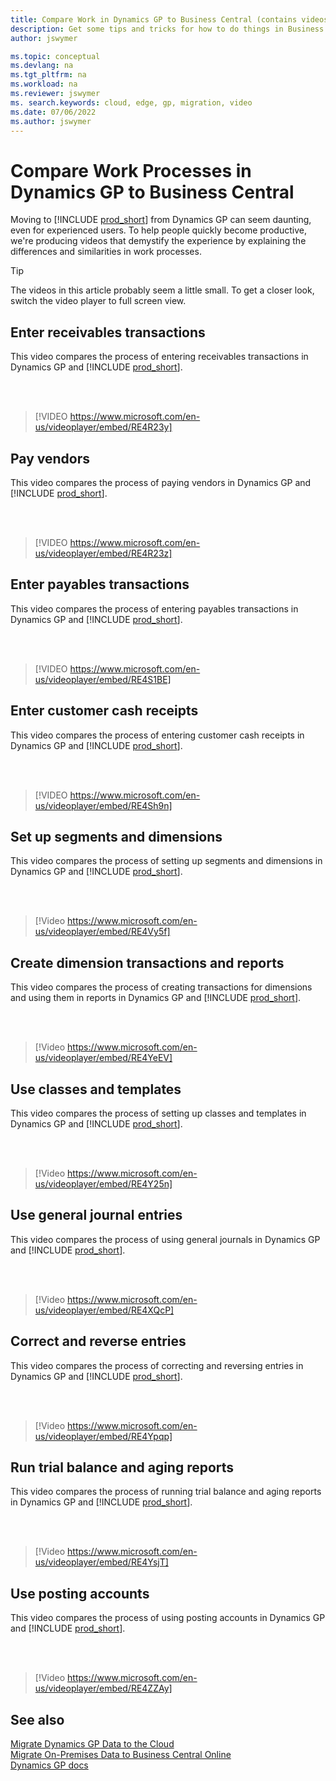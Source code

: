 ```yaml
---
title: Compare Work in Dynamics GP to Business Central (contains videos)
description: Get some tips and tricks for how to do things in Business Central online that you currently do in Dynamics GP.
author: jswymer

ms.topic: conceptual
ms.devlang: na
ms.tgt_pltfrm: na
ms.workload: na
ms.reviewer: jswymer
ms. search.keywords: cloud, edge, gp, migration, video
ms.date: 07/06/2022
ms.author: jswymer
---
```


# Compare Work Processes in Dynamics GP to Business Central

Moving to [!INCLUDE [prod_short](../includes/prod_short.md)] from Dynamics GP can seem daunting, even for experienced users. To help people quickly become productive, we're producing videos that demystify the experience by explaining the differences and similarities in work processes.

> [!Tip]  
> The videos in this article probably seem a little small. To get a closer look, switch the video player to full screen view.

## Enter receivables transactions

This video compares the process of entering receivables transactions in Dynamics GP and [!INCLUDE [prod_short](../includes/prod_short.md)].

<br><br>  

> [!VIDEO https://www.microsoft.com/en-us/videoplayer/embed/RE4R23y]

## Pay vendors

This video compares the process of paying vendors in Dynamics GP and [!INCLUDE [prod_short](../includes/prod_short.md)].

<br><br>  

> [!VIDEO https://www.microsoft.com/en-us/videoplayer/embed/RE4R23z]

## Enter payables transactions

This video compares the process of entering payables transactions in Dynamics GP and [!INCLUDE [prod_short](../includes/prod_short.md)].

<br><br>  

> [!VIDEO https://www.microsoft.com/en-us/videoplayer/embed/RE4S1BE]

## Enter customer cash receipts

This video compares the process of entering customer cash receipts in Dynamics GP and [!INCLUDE [prod_short](../includes/prod_short.md)].

<br><br>  

> [!VIDEO https://www.microsoft.com/en-us/videoplayer/embed/RE4Sh9n]

## Set up segments and dimensions

This video compares the process of setting up segments and dimensions in Dynamics GP and [!INCLUDE [prod_short](../includes/prod_short.md)].

<br><br>

> [!Video https://www.microsoft.com/en-us/videoplayer/embed/RE4Vy5f]


## Create dimension transactions and reports

This video compares the process of creating transactions for dimensions and using them in reports in Dynamics GP and [!INCLUDE [prod_short](../includes/prod_short.md)].

<br><br>

> [!Video https://www.microsoft.com/en-us/videoplayer/embed/RE4YeEV]


## Use classes and templates

This video compares the process of setting up classes and templates in Dynamics GP and [!INCLUDE [prod_short](../includes/prod_short.md)].

<br><br>

> [!Video https://www.microsoft.com/en-us/videoplayer/embed/RE4Y25n]

## Use general journal entries

This video compares the process of using general journals in Dynamics GP and [!INCLUDE [prod_short](../includes/prod_short.md)].

<br><br>

> [!Video https://www.microsoft.com/en-us/videoplayer/embed/RE4XQcP]

## Correct and reverse entries

This video compares the process of correcting and reversing entries in Dynamics GP and [!INCLUDE [prod_short](../includes/prod_short.md)].

<br><br>

> [!Video https://www.microsoft.com/en-us/videoplayer/embed/RE4Ypqp]

## Run trial balance and aging reports

This video compares the process of running trial balance and aging reports in Dynamics GP and [!INCLUDE [prod_short](../includes/prod_short.md)].

<br><br>

> [!Video https://www.microsoft.com/en-us/videoplayer/embed/RE4YsjT]

## Use posting accounts

This video compares the process of using posting accounts in Dynamics GP and [!INCLUDE [prod_short](../includes/prod_short.md)].

<br><br>

> [!Video https://www.microsoft.com/en-us/videoplayer/embed/RE4ZZAy]

## See also

[Migrate Dynamics GP Data to the Cloud](migrate-dynamics-gp.md)  
[Migrate On-Premises Data to Business Central Online](migrate-data.md)  
[Dynamics GP docs](/dynamics-gp/)  

